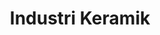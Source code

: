 ---
id: 24
title : Industri Keramik
linkurl: https://kutt.it/PW9RmR
fitur: aspekpajak
category: aspekpajak
createdTime : 31/07/2019
modifiedTime : 20/01/2020
topik: Versi Lengkap
---